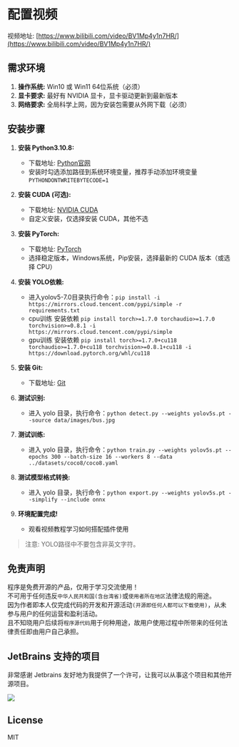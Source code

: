 # 配置视频

视频地址: [https://www.bilibili.com/video/BV1Mp4y1n7HR/](https://www.bilibili.com/video/BV1Mp4y1n7HR/)

## 需求环境
1. **操作系统:** Win10 或 Win11 64位系统（必须）
2. **显卡要求:** 最好有 NVIDIA 显卡，显卡驱动更新到最新版本
3. **网络要求:** 全局科学上网，因为安装包需要从外网下载（必须）

## 安装步骤
1. **安装 Python3.10.8:**
   - 下载地址: [Python官网](https://www.python.org/downloads/)
   - 安装时勾选添加路径到系统环境变量，推荐手动添加环境变量 `PYTHONDONTWRITEBYTECODE=1`

2. **安装 CUDA (可选):**
   - 下载地址: [NVIDIA CUDA](https://developer.nvidia.com/cuda-downloads)
   - 自定义安装，仅选择安装 CUDA，其他不选

3. **安装 PyTorch:**
   - 下载地址: [PyTorch](https://pytorch.org/get-started/locally)
   - 选择稳定版本，Windows系统，Pip安装，选择最新的 CUDA 版本（或选择 CPU）

4. **安装 YOLO依赖:**
   - 进入yolov5-7.0目录执行命令：`pip install -i https://mirrors.cloud.tencent.com/pypi/simple -r requirements.txt`
   - cpu训练 安装依赖 `pip install torch>=1.7.0 torchaudio>=1.7.0 torchvision>=0.8.1 -i https://mirrors.cloud.tencent.com/pypi/simple`
   - gpu训练 安装依赖 `pip install torch>=1.7.0+cu118 torchaudio>=1.7.0+cu118 torchvision>=0.8.1+cu118 -i https://download.pytorch.org/whl/cu118`

5. **安装 Git:**
   - 下载地址: [Git](https://git-scm.com/download/win)

6. **测试识别:**
   - 进入 yolo 目录，执行命令：`python detect.py --weights yolov5s.pt --source data/images/bus.jpg`

7. **测试训练:**
   - 进入 yolo 目录，执行命令：`python train.py --weights yolov5s.pt --epochs 300 --batch-size 16 --workers 8 --data ../datasets/coco8/coco8.yaml`

8. **测试模型格式转换:**
   - 进入 yolo 目录，执行命令：`python export.py --weights yolov5s.pt --simplify --include onnx`

9. **环境配置完成!**
   - 观看视频教程学习如何搭配插件使用

> 注意: YOLO路径中不要包含非英文字符。

## 免责声明

程序是免费开源的产品，仅用于学习交流使用！       
不可用于任何违反`中华人民共和国(含台湾省)`或`使用者所在地区`法律法规的用途。      
因为作者即本人仅完成代码的开发和开源活动`(开源即任何人都可以下载使用)`，从未参与用户的任何运营和盈利活动。    
且不知晓用户后续将`程序源代码`用于何种用途，故用户使用过程中所带来的任何法律责任即由用户自己承担。

## JetBrains 支持的项目

非常感谢 Jetbrains 友好地为我提供了一个许可，让我可以从事这个项目和其他开源项目。

[![](https://resources.jetbrains.com/storage/products/company/brand/logos/jb_beam.svg)](https://www.jetbrains.com/?from=https://github.com/qiuapeng921)

## License

MIT
